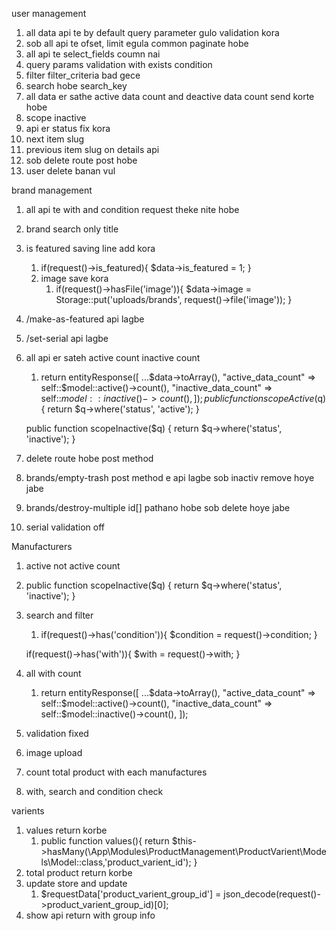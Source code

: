 user management

1. all data api te by default query parameter gulo validation kora
2. sob all api te ofset, limit egula common paginate hobe
3. all api te select_fields coumn nai
4. query params validation with exists condition
5. filter filter_criteria bad gece
6. search hobe search_key
7. all data er sathe active data count and deactive data count send korte hobe
8. scope inactive
9. api er status fix kora
10. next item slug
11. previous item slug on details api
12. sob delete route post hobe
13. user delete banan vul

brand management

1. all api te with and condition request theke nite hobe
2. brand search only title
3. is featured saving line add kora
   1. if(request()->is_featured){
            $data->is_featured = 1;
        }
    2. image save kora
       1. if(request()->hasFile('image')){
                    $data->image = Storage::put('uploads/brands', request()->file('image'));
                }
4. /make-as-featured api lagbe
5. /set-serial api lagbe
6. all api er sateh active count inactive count
   1. return entityResponse([
                ...$data->toArray(),
                "active_data_count" => self::$model::active()->count(),
                "inactive_data_count" => self::$model::inactive()->count(),
            ]);
        public function scopeActive($q)
    {
        return $q->where('status', 'active');
    }

    public function scopeInactive($q)
    {
        return $q->where('status', 'inactive');
    }
7. delete route hobe post method
8. brands/empty-trash post method e api lagbe sob inactiv remove hoye jabe
9. brands/destroy-multiple id[] pathano hobe sob delete hoye jabe
10. serial validation off

Manufacturers
1. active not active count
2. public function scopeInactive($q)
    {
        return $q->where('status', 'inactive');
    }
3. search and filter
   1. if(request()->has('condition')){
        $condition = request()->condition;
    }

    if(request()->has('with')){
        $with = request()->with;
    }
4. all with count
   1. return entityResponse([
            ...$data->toArray(),
            "active_data_count" => self::$model::active()->count(),
            "inactive_data_count" => self::$model::inactive()->count(),
        ]);
5. validation fixed
6. image upload
7. count total product with each manufactures
8. with, search and condition check

varients
1. values return korbe
   1. public function values(){
        return $this->hasMany(\App\Modules\ProductManagement\ProductVarient\Models\Model::class,'product_varient_id');
    }
2. total product return korbe
3. update store and update 
   1. $requestData['product_varient_group_id'] = json_decode(request()->product_varient_group_id)[0];
4. show api return with group info
